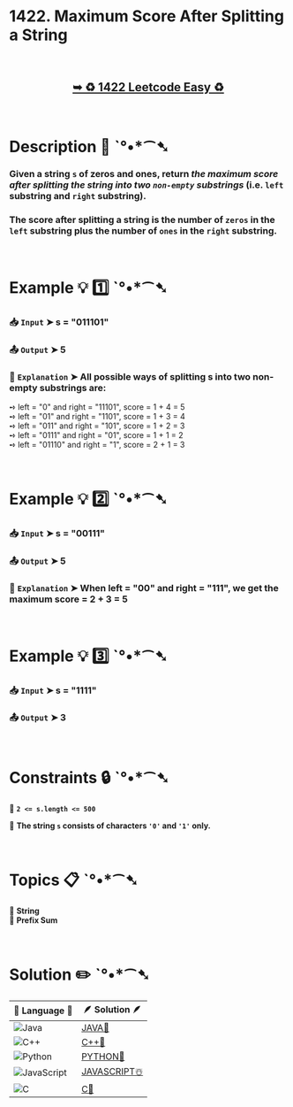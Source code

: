 # 1422. Maximum Score After Splitting a String

</br>

<h2 align="center"> 

<a href="https://leetcode.com/problems/maximum-score-after-splitting-a-string/description/?envType=daily-question&envId=2025-01-01"><strong>➥ ♻️ 1422 Leetcode Easy ♻️ </strong></a>
</h2>

</br>

# Description 📜 ˋ°•*⁀➷

### Given a string `s` of zeros and ones, return *the maximum score after splitting the string into two `non-empty` substrings* (i.e. `left` substring and `right` substring).

### The score after splitting a string is the number of `zeros` in the `left` substring plus the number of `ones` in the `right` substring.

</br>

# Example 💡 1️⃣ ˋ°•*⁀➷

  ### 📥 `Input`  ➤ s = "011101"

  ### 📤 `Output`  ➤ 5

  ### 🔦 `Explanation`  ➤ All possible ways of splitting s into two non-empty substrings are:

➺ left = "0" and right = "11101", score = 1 + 4 = 5 </br>
➺ left = "01" and right = "1101", score = 1 + 3 = 4 </br>
➺ left = "011" and right = "101", score = 1 + 2 = 3 </br>
➺ left = "0111" and right = "01", score = 1 + 1 = 2 </br>
➺ left = "01110" and right = "1", score = 2 + 1 = 3

</br>

# Example 💡 2️⃣ ˋ°•*⁀➷

  ### 📥 `Input` ➤ s = "00111"

  ### 📤 `Output`  ➤ 5

  ### 🔦 `Explanation` ➤ When left = "00" and right = "111", we get the maximum score = 2 + 3 = 5

</br>

# Example 💡 3️⃣ ˋ°•*⁀➷

  ### 📥 `Input` ➤ s = "1111"

  ### 📤 `Output`  ➤ 3

</br>

# Constraints 🔒 ˋ°•*⁀➷

🔹 **`2 <= s.length <= 500`** </br>

🔹 **The string `s` consists of characters `'0'` and `'1'` only.** </br>

</br>

# Topics 📋 ˋ°•*⁀➷

🔸 **String**  </br>
🔸 **Prefix Sum**  </br>

</br>

# Solution ✏️ ˋ°•*⁀➷

| 📒 Language 📒  | 🪶 Solution 🪶 |
| ------------- | ------------- |
|  ![Java](https://img.shields.io/badge/java-%23ED8B00.svg?style=for-the-badge&logo=openjdk&logoColor=white)  | [JAVA🍁](https://github.com/Prakhar-002/LEETCODE/blob/main/%F0%9F%8D%84%20Daily%20Challenge%202025%20%F0%9F%8D%B3/%F0%9F%94%AC%20Examine%20Thoroughly%20%F0%9F%A7%AC/01%20Jan%20%F0%9F%AA%BC/01%20-%2001%20-%202025%20---%201422.%20Maximum%20Score%20After%20Splitting%20a%20String%20%E2%98%83%EF%B8%8F%20%F0%9F%8D%81%20%F0%9F%8D%B0%20%F0%9F%8E%B2%20%F0%9F%92%96/%F0%9F%8D%81JAVA%20-%201422.%20Maximum%20Score%20After%20Splitting%20a%20String.java) |
|  ![C++](https://img.shields.io/badge/c++-%2300599C.svg?style=for-the-badge&logo=c%2B%2B&logoColor=white)  | [C++🎲](https://github.com/Prakhar-002/LEETCODE/blob/main/%F0%9F%8D%84%20Daily%20Challenge%202025%20%F0%9F%8D%B3/%F0%9F%94%AC%20Examine%20Thoroughly%20%F0%9F%A7%AC/01%20Jan%20%F0%9F%AA%BC/01%20-%2001%20-%202025%20---%201422.%20Maximum%20Score%20After%20Splitting%20a%20String%20%E2%98%83%EF%B8%8F%20%F0%9F%8D%81%20%F0%9F%8D%B0%20%F0%9F%8E%B2%20%F0%9F%92%96/%F0%9F%8E%B2CPP%20-%201422.%20Maximum%20Score%20After%20Splitting%20a%20String.cpp)  |
|  ![Python](https://img.shields.io/badge/python-3670A0?style=for-the-badge&logo=python&logoColor=ffdd54)    | [PYTHON🍰](https://github.com/Prakhar-002/LEETCODE/blob/main/%F0%9F%8D%84%20Daily%20Challenge%202025%20%F0%9F%8D%B3/%F0%9F%94%AC%20Examine%20Thoroughly%20%F0%9F%A7%AC/01%20Jan%20%F0%9F%AA%BC/01%20-%2001%20-%202025%20---%201422.%20Maximum%20Score%20After%20Splitting%20a%20String%20%E2%98%83%EF%B8%8F%20%F0%9F%8D%81%20%F0%9F%8D%B0%20%F0%9F%8E%B2%20%F0%9F%92%96/%F0%9F%8D%B0PYTHON%20-%201422.%20Maximum%20Score%20After%20Splitting%20a%20String.py) |
| ![JavaScript](https://img.shields.io/badge/javascript-%23323330.svg?style=for-the-badge&logo=javascript&logoColor=%23F7DF1E)   | [JAVASCRIPT☃️](https://github.com/Prakhar-002/LEETCODE/blob/main/%F0%9F%8D%84%20Daily%20Challenge%202025%20%F0%9F%8D%B3/%F0%9F%94%AC%20Examine%20Thoroughly%20%F0%9F%A7%AC/01%20Jan%20%F0%9F%AA%BC/01%20-%2001%20-%202025%20---%201422.%20Maximum%20Score%20After%20Splitting%20a%20String%20%E2%98%83%EF%B8%8F%20%F0%9F%8D%81%20%F0%9F%8D%B0%20%F0%9F%8E%B2%20%F0%9F%92%96/%E2%98%83%EF%B8%8FJAVASCRIPT%20-%201422.%20Maximum%20Score%20After%20Splitting%20a%20String.js) |
|   ![C](https://img.shields.io/badge/c-%2300599C.svg?style=for-the-badge&logo=c&logoColor=white)   | [C💖](https://github.com/Prakhar-002/LEETCODE/blob/main/%F0%9F%8D%84%20Daily%20Challenge%202025%20%F0%9F%8D%B3/%F0%9F%94%AC%20Examine%20Thoroughly%20%F0%9F%A7%AC/01%20Jan%20%F0%9F%AA%BC/01%20-%2001%20-%202025%20---%201422.%20Maximum%20Score%20After%20Splitting%20a%20String%20%E2%98%83%EF%B8%8F%20%F0%9F%8D%81%20%F0%9F%8D%B0%20%F0%9F%8E%B2%20%F0%9F%92%96/%F0%9F%92%96C%20-%201422.%20Maximum%20Score%20After%20Splitting%20a%20String.c)  |
